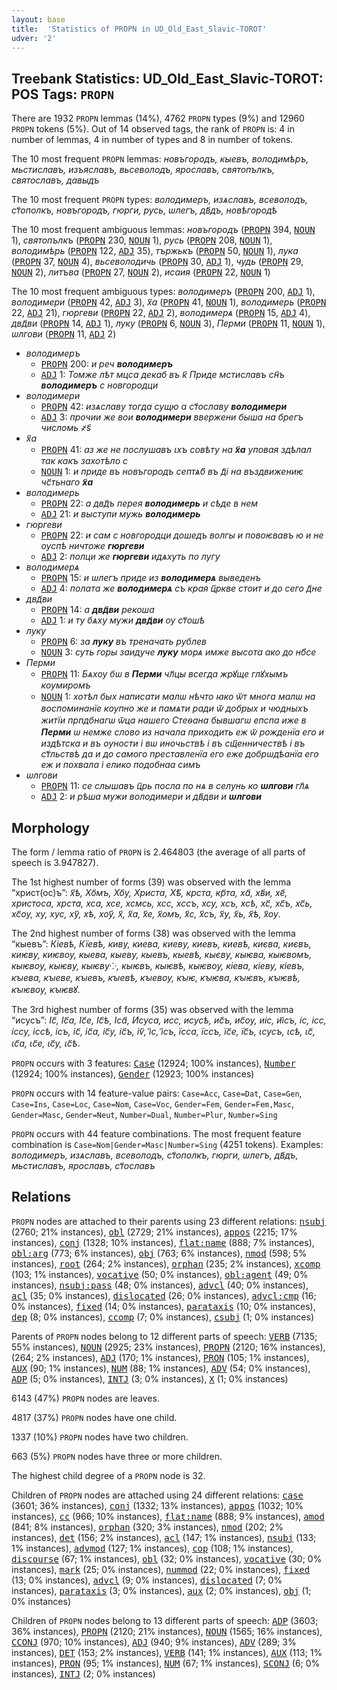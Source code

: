 ```yaml
---
layout: base
title:  'Statistics of PROPN in UD_Old_East_Slavic-TOROT'
udver: '2'
---
```


## Treebank Statistics: UD_Old_East_Slavic-TOROT: POS Tags: `PROPN`

There are 1932 `PROPN` lemmas (14%), 4762 `PROPN` types (9%) and 12960 `PROPN` tokens (5%).
Out of 14 observed tags, the rank of `PROPN` is: 4 in number of lemmas, 4 in number of types and 8 in number of tokens.

The 10 most frequent `PROPN` lemmas: <em>новъгородъ, кыевъ, володимѣръ, мьстиславъ, изъяславъ, вьсеволодъ, ярославъ, святопълкъ, святославъ, давыдъ</em>

The 10 most frequent `PROPN` types:  <em>володимеръ, изѧславъ, всеволодъ, ст҃ополкъ, новъгородъ, гюрги, русь, ѡлегъ, дв҃дъ, новѣгородѣ</em>

The 10 most frequent ambiguous lemmas: <em>новъгородъ</em> (<tt><a href="orv_torot-pos-PROPN.html">PROPN</a></tt> 394, <tt><a href="orv_torot-pos-NOUN.html">NOUN</a></tt> 1), <em>святопълкъ</em> (<tt><a href="orv_torot-pos-PROPN.html">PROPN</a></tt> 230, <tt><a href="orv_torot-pos-NOUN.html">NOUN</a></tt> 1), <em>русь</em> (<tt><a href="orv_torot-pos-PROPN.html">PROPN</a></tt> 208, <tt><a href="orv_torot-pos-NOUN.html">NOUN</a></tt> 1), <em>володимѣрь</em> (<tt><a href="orv_torot-pos-PROPN.html">PROPN</a></tt> 122, <tt><a href="orv_torot-pos-ADJ.html">ADJ</a></tt> 35), <em>тържькъ</em> (<tt><a href="orv_torot-pos-PROPN.html">PROPN</a></tt> 50, <tt><a href="orv_torot-pos-NOUN.html">NOUN</a></tt> 1), <em>лука</em> (<tt><a href="orv_torot-pos-PROPN.html">PROPN</a></tt> 37, <tt><a href="orv_torot-pos-NOUN.html">NOUN</a></tt> 4), <em>вьсеволодичь</em> (<tt><a href="orv_torot-pos-PROPN.html">PROPN</a></tt> 30, <tt><a href="orv_torot-pos-ADJ.html">ADJ</a></tt> 1), <em>чудь</em> (<tt><a href="orv_torot-pos-PROPN.html">PROPN</a></tt> 29, <tt><a href="orv_torot-pos-NOUN.html">NOUN</a></tt> 2), <em>литъва</em> (<tt><a href="orv_torot-pos-PROPN.html">PROPN</a></tt> 27, <tt><a href="orv_torot-pos-NOUN.html">NOUN</a></tt> 2), <em>исаия</em> (<tt><a href="orv_torot-pos-PROPN.html">PROPN</a></tt> 22, <tt><a href="orv_torot-pos-NOUN.html">NOUN</a></tt> 1)

The 10 most frequent ambiguous types:  <em>володимеръ</em> (<tt><a href="orv_torot-pos-PROPN.html">PROPN</a></tt> 200, <tt><a href="orv_torot-pos-ADJ.html">ADJ</a></tt> 1), <em>володимери</em> (<tt><a href="orv_torot-pos-PROPN.html">PROPN</a></tt> 42, <tt><a href="orv_torot-pos-ADJ.html">ADJ</a></tt> 3), <em>х҃а</em> (<tt><a href="orv_torot-pos-PROPN.html">PROPN</a></tt> 41, <tt><a href="orv_torot-pos-NOUN.html">NOUN</a></tt> 1), <em>володимерь</em> (<tt><a href="orv_torot-pos-PROPN.html">PROPN</a></tt> 22, <tt><a href="orv_torot-pos-ADJ.html">ADJ</a></tt> 21), <em>гюргеви</em> (<tt><a href="orv_torot-pos-PROPN.html">PROPN</a></tt> 22, <tt><a href="orv_torot-pos-ADJ.html">ADJ</a></tt> 2), <em>володимерѧ</em> (<tt><a href="orv_torot-pos-PROPN.html">PROPN</a></tt> 15, <tt><a href="orv_torot-pos-ADJ.html">ADJ</a></tt> 4), <em>двд҃ви</em> (<tt><a href="orv_torot-pos-PROPN.html">PROPN</a></tt> 14, <tt><a href="orv_torot-pos-ADJ.html">ADJ</a></tt> 1), <em>луку</em> (<tt><a href="orv_torot-pos-PROPN.html">PROPN</a></tt> 6, <tt><a href="orv_torot-pos-NOUN.html">NOUN</a></tt> 3), <em>Перми</em> (<tt><a href="orv_torot-pos-PROPN.html">PROPN</a></tt> 11, <tt><a href="orv_torot-pos-NOUN.html">NOUN</a></tt> 1), <em>ѡлгови</em> (<tt><a href="orv_torot-pos-PROPN.html">PROPN</a></tt> 11, <tt><a href="orv_torot-pos-ADJ.html">ADJ</a></tt> 2)


* <em>володимеръ</em>
  * <tt><a href="orv_torot-pos-PROPN.html">PROPN</a></tt> 200: <em>и реч <b>володимеръ</b></em>
  * <tt><a href="orv_torot-pos-ADJ.html">ADJ</a></tt> 1: <em>Томже лѣт мцса декаб въ к҃ Приде мстиславъ сн҃ъ <b>володимеръ</b> с новгородци</em>
* <em>володимери</em>
  * <tt><a href="orv_torot-pos-PROPN.html">PROPN</a></tt> 42: <em>изѧславу тогда сущю а ст҃ославу <b>володимери</b></em>
  * <tt><a href="orv_torot-pos-ADJ.html">ADJ</a></tt> 3: <em>прочии же вои <b>володимери</b> ввержени быша на брегъ числомь ҂ѕ҃</em>
* <em>х҃а</em>
  * <tt><a href="orv_torot-pos-PROPN.html">PROPN</a></tt> 41: <em>аз же не послушавъ ꙇхъ совѣту на <b>х҃а</b> уповая здѣлал так какъ захотѣло с</em>
  * <tt><a href="orv_torot-pos-NOUN.html">NOUN</a></tt> 1: <em>и приде въ новъгородъ септѧб҃ въ д҃і на въздвижениѥ чс҃тьнаго <b>х҃а</b></em>
* <em>володимерь</em>
  * <tt><a href="orv_torot-pos-PROPN.html">PROPN</a></tt> 22: <em>а двд҃ъ перея <b>володимерь</b> и сѣде в нем</em>
  * <tt><a href="orv_torot-pos-ADJ.html">ADJ</a></tt> 21: <em>и выступи мужь <b>володимерь</b></em>
* <em>гюргеви</em>
  * <tt><a href="orv_torot-pos-PROPN.html">PROPN</a></tt> 22: <em>и сам с новгородци дошедъ волгы и повоѥвавъ ю и не ѹспѣ ничтоже <b>гюргеви</b></em>
  * <tt><a href="orv_torot-pos-ADJ.html">ADJ</a></tt> 2: <em>полци же <b>гюргеви</b> идѧхуть по лугу</em>
* <em>володимерѧ</em>
  * <tt><a href="orv_torot-pos-PROPN.html">PROPN</a></tt> 15: <em>и ѡлегъ приде из <b>володимерѧ</b> выведенъ</em>
  * <tt><a href="orv_torot-pos-ADJ.html">ADJ</a></tt> 4: <em>полата же <b>володимерѧ</b> съ края ц҃ркве стоит и до сего д҃не</em>
* <em>двд҃ви</em>
  * <tt><a href="orv_torot-pos-PROPN.html">PROPN</a></tt> 14: <em>а <b>двд҃ви</b> рекоша</em>
  * <tt><a href="orv_torot-pos-ADJ.html">ADJ</a></tt> 1: <em>и ту бѧху мужи <b>двд҃ви</b> оу ст҃ошѣ</em>
* <em>луку</em>
  * <tt><a href="orv_torot-pos-PROPN.html">PROPN</a></tt> 6: <em>за <b>луку</b> въ треначать рублев</em>
  * <tt><a href="orv_torot-pos-NOUN.html">NOUN</a></tt> 3: <em>суть горы заидуче <b>луку</b> морѧ имже высота ако до нб҃се</em>
* <em>Перми</em>
  * <tt><a href="orv_torot-pos-PROPN.html">PROPN</a></tt> 11: <em>Бѧхоу бѡ в <b>Перми</b> чл҃цы всегда жрꙋще глꙋхымъ коумиромъ</em>
  * <tt><a href="orv_torot-pos-NOUN.html">NOUN</a></tt> 1: <em>хотѣл бых написати малѡ нѣчто ꙗко ѿт многа малѡ на воспоминанїе коупно же и памѧти ради ѿ добрых и чюдныхъ житїи прпдбнагѡ ѿца нашего Стеѳана бывшагѡ епспа иже в <b>Перми</b> ѡ немже слово из начала приходить еж ѿ рожденїа его и издѣтска и въ оуности і вѡ иночьствѣ і въ сщ҃енничествѣ і въ ст҃льствѣ да и до самого преставленїа его еже добрѡдѣанїа его еж и похвала і елико подобнаа симъ</em>
* <em>ѡлгови</em>
  * <tt><a href="orv_torot-pos-PROPN.html">PROPN</a></tt> 11: <em>се слышавъ ц҃рь посла по нѧ в селунь ко <b>ѡлгови</b> гл҃ѧ</em>
  * <tt><a href="orv_torot-pos-ADJ.html">ADJ</a></tt> 2: <em>и рѣша мужи володимери и дв҃дви и <b>ѡлгови</b></em>

## Morphology

The form / lemma ratio of `PROPN` is 2.464803 (the average of all parts of speech is 3.947827).

The 1st highest number of forms (39) was observed with the lemma “христ(ос)ъ”: <em>x҃ѣ, Хо҃мъ, Хо҃у, Христа, Хѣ҃, крста, кр҃та, ха҃, хв҃и, хе҃, христоса, хрста, хса, хсе, хсмсь, хсс, хссъ, хсу, хсъ, хсѣ, хс҃, хс҃ъ, хс҃ь, хс҃ѹ, ху, хус, ху҃, хѣ, хѹ҃, х҃, х҃а, х҃е, х҃омъ, х҃с, х҃съ, х҃у, х҃ь, х҃ѣ, х҃ѹ</em>.

The 2nd highest number of forms (38) was observed with the lemma “кыевъ”: <em>Кіевѣ, Кїевѣ, киву, киева, киеву, киевъ, киевѣ, києва, києвъ, киѥву, киѥвѹ, кыева, кыеву, кыевъ, кыевѣ, кыєву, кыѥва, кыѥвомъ, кыѥвоу, кыѥву, кыѥву⁘, кыѥвъ, кыѥвѣ, кыѥвѹ, кіева, кіеву, кіевъ, кꙑева, кꙑеве, кꙑевъ, кꙑевѣ, кꙑевѹ, кꙑѥ, кꙑѥва, кꙑѥвъ, кꙑѥвѣ, кꙑѥвѹ, кꙑѥвꙋ</em>.

The 3rd highest number of forms (35) was observed with the lemma “исусъ”: <em>Iс҃, Iс҃а, Iс҃е, Iс҃ѣ, Іса҃, Исуса, исс, исусѣ, ис҃ъ, ис҃ѹ, иіс, иі҃съ, іс, ісс, іссу, іссѣ, ісъ, іс҃, іс҃а, іс҃у, іс҃ъ, іѵ҃, і҃с, і҃съ, їсса, їссъ, їс҃е, їс҃ъ, ꙇсусъ, ꙇсѣ, ꙇс҃, ꙇс҃а, ꙇс҃е, ꙇс҃у, ꙇс҃ѣ</em>.

`PROPN` occurs with 3 features: <tt><a href="orv_torot-feat-Case.html">Case</a></tt> (12924; 100% instances), <tt><a href="orv_torot-feat-Number.html">Number</a></tt> (12924; 100% instances), <tt><a href="orv_torot-feat-Gender.html">Gender</a></tt> (12923; 100% instances)

`PROPN` occurs with 14 feature-value pairs: `Case=Acc`, `Case=Dat`, `Case=Gen`, `Case=Ins`, `Case=Loc`, `Case=Nom`, `Case=Voc`, `Gender=Fem`, `Gender=Fem,Masc`, `Gender=Masc`, `Gender=Neut`, `Number=Dual`, `Number=Plur`, `Number=Sing`

`PROPN` occurs with 44 feature combinations.
The most frequent feature combination is `Case=Nom|Gender=Masc|Number=Sing` (4251 tokens).
Examples: <em>володимеръ, изѧславъ, всеволодъ, ст҃ополкъ, гюрги, ѡлегъ, дв҃дъ, мьстиславъ, ярославъ, ст҃ославъ</em>


## Relations

`PROPN` nodes are attached to their parents using 23 different relations: <tt><a href="orv_torot-dep-nsubj.html">nsubj</a></tt> (2760; 21% instances), <tt><a href="orv_torot-dep-obl.html">obl</a></tt> (2729; 21% instances), <tt><a href="orv_torot-dep-appos.html">appos</a></tt> (2215; 17% instances), <tt><a href="orv_torot-dep-conj.html">conj</a></tt> (1328; 10% instances), <tt><a href="orv_torot-dep-flat-name.html">flat:name</a></tt> (888; 7% instances), <tt><a href="orv_torot-dep-obl-arg.html">obl:arg</a></tt> (773; 6% instances), <tt><a href="orv_torot-dep-obj.html">obj</a></tt> (763; 6% instances), <tt><a href="orv_torot-dep-nmod.html">nmod</a></tt> (598; 5% instances), <tt><a href="orv_torot-dep-root.html">root</a></tt> (264; 2% instances), <tt><a href="orv_torot-dep-orphan.html">orphan</a></tt> (235; 2% instances), <tt><a href="orv_torot-dep-xcomp.html">xcomp</a></tt> (103; 1% instances), <tt><a href="orv_torot-dep-vocative.html">vocative</a></tt> (50; 0% instances), <tt><a href="orv_torot-dep-obl-agent.html">obl:agent</a></tt> (49; 0% instances), <tt><a href="orv_torot-dep-nsubj-pass.html">nsubj:pass</a></tt> (48; 0% instances), <tt><a href="orv_torot-dep-advcl.html">advcl</a></tt> (40; 0% instances), <tt><a href="orv_torot-dep-acl.html">acl</a></tt> (35; 0% instances), <tt><a href="orv_torot-dep-dislocated.html">dislocated</a></tt> (26; 0% instances), <tt><a href="orv_torot-dep-advcl-cmp.html">advcl:cmp</a></tt> (16; 0% instances), <tt><a href="orv_torot-dep-fixed.html">fixed</a></tt> (14; 0% instances), <tt><a href="orv_torot-dep-parataxis.html">parataxis</a></tt> (10; 0% instances), <tt><a href="orv_torot-dep-dep.html">dep</a></tt> (8; 0% instances), <tt><a href="orv_torot-dep-ccomp.html">ccomp</a></tt> (7; 0% instances), <tt><a href="orv_torot-dep-csubj.html">csubj</a></tt> (1; 0% instances)

Parents of `PROPN` nodes belong to 12 different parts of speech: <tt><a href="orv_torot-pos-VERB.html">VERB</a></tt> (7135; 55% instances), <tt><a href="orv_torot-pos-NOUN.html">NOUN</a></tt> (2925; 23% instances), <tt><a href="orv_torot-pos-PROPN.html">PROPN</a></tt> (2120; 16% instances),  (264; 2% instances), <tt><a href="orv_torot-pos-ADJ.html">ADJ</a></tt> (170; 1% instances), <tt><a href="orv_torot-pos-PRON.html">PRON</a></tt> (105; 1% instances), <tt><a href="orv_torot-pos-AUX.html">AUX</a></tt> (90; 1% instances), <tt><a href="orv_torot-pos-NUM.html">NUM</a></tt> (88; 1% instances), <tt><a href="orv_torot-pos-ADV.html">ADV</a></tt> (54; 0% instances), <tt><a href="orv_torot-pos-ADP.html">ADP</a></tt> (5; 0% instances), <tt><a href="orv_torot-pos-INTJ.html">INTJ</a></tt> (3; 0% instances), <tt><a href="orv_torot-pos-X.html">X</a></tt> (1; 0% instances)

6143 (47%) `PROPN` nodes are leaves.

4817 (37%) `PROPN` nodes have one child.

1337 (10%) `PROPN` nodes have two children.

663 (5%) `PROPN` nodes have three or more children.

The highest child degree of a `PROPN` node is 32.

Children of `PROPN` nodes are attached using 24 different relations: <tt><a href="orv_torot-dep-case.html">case</a></tt> (3601; 36% instances), <tt><a href="orv_torot-dep-conj.html">conj</a></tt> (1332; 13% instances), <tt><a href="orv_torot-dep-appos.html">appos</a></tt> (1032; 10% instances), <tt><a href="orv_torot-dep-cc.html">cc</a></tt> (966; 10% instances), <tt><a href="orv_torot-dep-flat-name.html">flat:name</a></tt> (888; 9% instances), <tt><a href="orv_torot-dep-amod.html">amod</a></tt> (841; 8% instances), <tt><a href="orv_torot-dep-orphan.html">orphan</a></tt> (320; 3% instances), <tt><a href="orv_torot-dep-nmod.html">nmod</a></tt> (202; 2% instances), <tt><a href="orv_torot-dep-det.html">det</a></tt> (156; 2% instances), <tt><a href="orv_torot-dep-acl.html">acl</a></tt> (147; 1% instances), <tt><a href="orv_torot-dep-nsubj.html">nsubj</a></tt> (133; 1% instances), <tt><a href="orv_torot-dep-advmod.html">advmod</a></tt> (127; 1% instances), <tt><a href="orv_torot-dep-cop.html">cop</a></tt> (108; 1% instances), <tt><a href="orv_torot-dep-discourse.html">discourse</a></tt> (67; 1% instances), <tt><a href="orv_torot-dep-obl.html">obl</a></tt> (32; 0% instances), <tt><a href="orv_torot-dep-vocative.html">vocative</a></tt> (30; 0% instances), <tt><a href="orv_torot-dep-mark.html">mark</a></tt> (25; 0% instances), <tt><a href="orv_torot-dep-nummod.html">nummod</a></tt> (22; 0% instances), <tt><a href="orv_torot-dep-fixed.html">fixed</a></tt> (13; 0% instances), <tt><a href="orv_torot-dep-advcl.html">advcl</a></tt> (9; 0% instances), <tt><a href="orv_torot-dep-dislocated.html">dislocated</a></tt> (7; 0% instances), <tt><a href="orv_torot-dep-parataxis.html">parataxis</a></tt> (3; 0% instances), <tt><a href="orv_torot-dep-aux.html">aux</a></tt> (2; 0% instances), <tt><a href="orv_torot-dep-obj.html">obj</a></tt> (1; 0% instances)

Children of `PROPN` nodes belong to 13 different parts of speech: <tt><a href="orv_torot-pos-ADP.html">ADP</a></tt> (3603; 36% instances), <tt><a href="orv_torot-pos-PROPN.html">PROPN</a></tt> (2120; 21% instances), <tt><a href="orv_torot-pos-NOUN.html">NOUN</a></tt> (1565; 16% instances), <tt><a href="orv_torot-pos-CCONJ.html">CCONJ</a></tt> (970; 10% instances), <tt><a href="orv_torot-pos-ADJ.html">ADJ</a></tt> (940; 9% instances), <tt><a href="orv_torot-pos-ADV.html">ADV</a></tt> (289; 3% instances), <tt><a href="orv_torot-pos-DET.html">DET</a></tt> (153; 2% instances), <tt><a href="orv_torot-pos-VERB.html">VERB</a></tt> (141; 1% instances), <tt><a href="orv_torot-pos-AUX.html">AUX</a></tt> (113; 1% instances), <tt><a href="orv_torot-pos-PRON.html">PRON</a></tt> (95; 1% instances), <tt><a href="orv_torot-pos-NUM.html">NUM</a></tt> (67; 1% instances), <tt><a href="orv_torot-pos-SCONJ.html">SCONJ</a></tt> (6; 0% instances), <tt><a href="orv_torot-pos-INTJ.html">INTJ</a></tt> (2; 0% instances)

